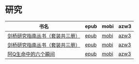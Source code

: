 # 研究

| 书名 | epub | mobi | azw3 |
| --- | --- | --- | --- |
| [剑桥研究指南丛书（套装共三册）](http://ct.dalanmei.com/f/31084289-577384116-105ff0) | [epub](http://ct.dalanmei.com/f/31084289-577384116-105ff0) | [mobi](http://ct.dalanmei.com/f/31084289-577383351-1d841e) | [azw3](http://ct.dalanmei.com/f/31084289-577385712-267dfc) |
| [剑桥研究指南丛书（套装共三册）](http://ct.dalanmei.com/f/31084289-575313093-d95125) | [epub](http://ct.dalanmei.com/f/31084289-575313093-d95125) | [mobi](http://ct.dalanmei.com/f/31084289-575282510-e5c0f5) | [azw3](http://ct.dalanmei.com/f/31084289-575285471-f14194) |
| [阿Q生命中的六个瞬间](http://ct.dalanmei.com/f/31084289-595860378-8c7d17) | [epub](http://ct.dalanmei.com/f/31084289-595860378-8c7d17) | [mobi](http://ct.dalanmei.com/f/31084289-595858126-b63b97) | [azw3](http://ct.dalanmei.com/f/31084289-595860011-5b46aa) |
